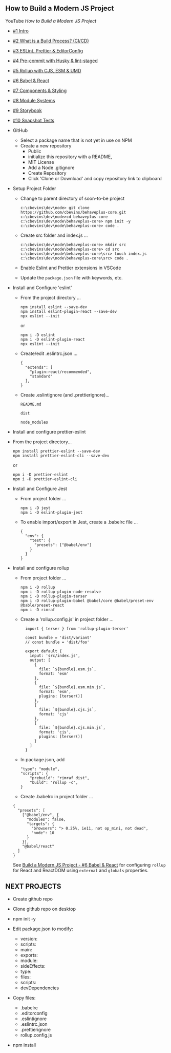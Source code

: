 ## How to Build a Modern JS Project

YouTube _How to Build a Modern JS Project_

- [#1 Intro](https://www.youtube.com/watch?v=nLwqM034Jjs)
- [#2 What is a Build Process? (CI/CD)](https://www.youtube.com/watch?v=hZ0vNZGHUIY)
- [#3 ESLint, Prettier & EditorConfig](https://www.youtube.com/watch?v=O4ZIJgOWj_A&t=26s)
- [#4 Pre-commit with Husky & lint-staged](https://www.youtube.com/watch?v=6u9gmwTl3bY)
- [#5 Rollup with CJS, ESM & UMD](https://www.youtube.com/watch?v=ZGa_a164aeM&t=2s)
- [#6 Babel & React](https://www.youtube.com/watch?v=4joAZ2RQNys)
- [#7 Components & Styling](https://www.youtube.com/watch?v=ma0alSz1pZg)
- [#8 Module Systems](https://www.youtube.com/watch?v=K1RE9FspKxw)
- [#9 Storybook](https://www.youtube.com/watch?v=K1RE9FspKxw&t=33s)
- [#10 Snapshot Tests](https://www.youtube.com/watch?v=2jyxFquZ13k)

- GitHub

  - Select a package name that is not yet in use on NPM
  - Create a new repository
    - Public
    - initialize this repository with a README,
    - MIT License
    - Add a Node .gitignore
    - Create Repository
    - Click 'Clone or Download' and copy repository link to clipboard

- Setup Project Folder

  - Change to parent directory of soon-to-be project

    ```
    c:\cbevins\dev\node> git clone https://github.com/cbevins/behaveplus-core.git
    c:\cbevins\dev\node>cd behaveplus-core
    c:\cbevins\dev\node\behaveplus-core> npm init -y
    c:\cbevins\dev\node\behaveplus-core> code .
    ```

  - Create src folder and index.js ...

    ```
    c:\cbevins\dev\node\behaveplus-core> mkdir src
    c:\cbevins\dev\node\behaveplus-core> cd src
    c:\cbevins\dev\node\behaveplus-core\src> touch index.js
    c:\cbevins\dev\node\behaveplus-core\src> code .
    ```

  - Enable Eslint and Prettier extensions in VSCode

  - Update the `package.json` file with keywords, etc.

- Install and Configure 'eslint'

  - From the project directory ...

    ```
    npm install eslint --save-dev
    npm install eslint-plugin-react --save-dev
    npx eslint --init
    ```

    or

    ```
    npm i -D eslint
    npm i -D eslint-plugin-react
    npx eslint --init
    ```

  - Create/edit .eslintrc.json ...

    ```
    {
      "extends": [
        "plugin:react/recommended",
        "standard"
      ],
    }
    ```

  - Create .eslintignore (and .prettierignore)...

    ```
    README.md

    dist

    node_modules
    ```

- Install and configure prettier-eslint

- From the project directory...

  ```
  npm install prettier-eslint --save-dev
  npm install prettier-eslint-cli --save-dev
  ```

  or

  ```
  npm i -D prettier-eslint
  npm i -D prettier-eslint-cli

  ```

- Install and Configure Jest

  - From project folder ...

    ```
    npm i -D jest
    npm i -D eslint-plugin-jest
    ```

  - To enable import/export in Jest, create a .babelrc file ...
    ```
    {
      "env": {
        "test": {
          "presets": ["@babel/env"]
        }
      }
    }
    ```

- Install and configure rollup

  - From project folder ...

    ```
    npm i -D rollup
    npm i -D rollup-plugin-node-resolve
    npm i -D rollup-plugin-terser
    npm i -D rollup-plugin-babel @babel/core @babel/preset-env @bable/preset-react
    npm i -D rimraf
    ```

  - Create a 'rollup.config.js' in project folder ...

    ```
      import { terser } from 'rollup-plugin-terser'

      const bundle = 'dist/variant'
      // const bundle = 'dist/foo'

      export default {
        input: 'src/index.js',
        output: [
          {
            file: `${bundle}.esm.js`,
            format: 'esm'
          },
          {
            file: `${bundle}.esm.min.js`,
            format: 'esm',
            plugins: [terser()]
          },
          {
            file: `${bundle}.cjs.js`,
            format: 'cjs'
          },
          {
            file: `${bundle}.cjs.min.js`,
            format: 'cjs',
            plugins: [terser()]
          }
        ]
      }
    ```

  - In package.json, add

    ```
    "type": "module",
    "scripts": {
        "prebuild": "rimraf dist",
        "build": "rollup -c",
    }
    ```

  - Create .babelrc in project folder ...

  ```
  {
    "presets": [
      ["@babel/env", {
        "modules": false,
        "targets": {
          "browsers": "> 0.25%, ie11, not op_mini, not dead",
          "node": 10
        }
      }],
      "@babel/react"
    ]
  }
  ```

  See [Build a Modern JS Project - #6 Babel & React](https://www.youtube.com/watch?v=4joAZ2RQNys) for configuring `rollup` for React and ReactDOM using `external` and `globals` properties.

## NEXT PROJECTS

- Create github repo
- Clone github repo on desktop
- npm init -y
- Edit package.json to modify:

  - version:
  - scripts:
  - main:
  - exports:
  - module:
  - sideEffects:
  - type:
  - files:
  - scripts:
  - devDependencies

- Copy files:

  - .babelrc
  - .editorconfig
  - .eslintignore
  - .eslintrc.json
  - .prettierignore
  - rollup.config.js

- npm install
